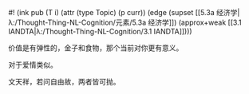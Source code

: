 #! (ink pub (T i) (attr (type Topic) (p curr)) (edge (supset [[5.3a 经济学|λ:/Thought-Thing-NL-Cognition/元素/5.3a 经济学]]) (approx+weak [[3.1 IANDTA|λ:/Thought-Thing-NL-Cognition/3.1 IANDTA]])))

价值是有弹性的，金子和食物，那个当前对你更有意义。

对于爱情类似。

文天祥，若问自由故，两者皆可抛。